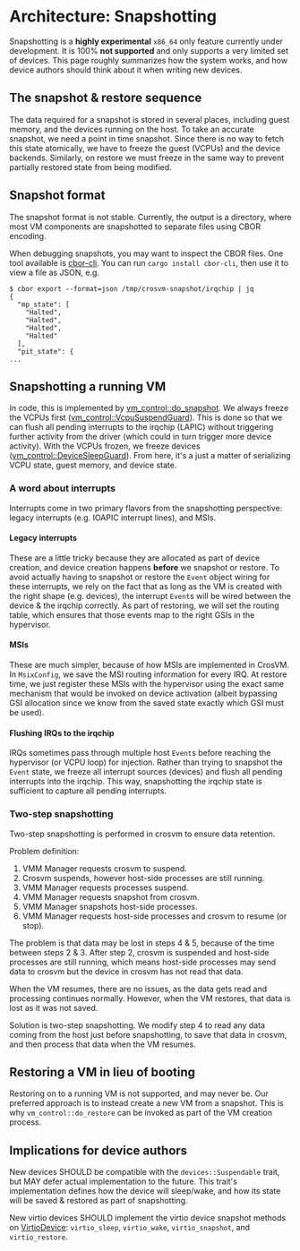 # Architecture: Snapshotting

Snapshotting is a **highly experimental** `x86_64` only feature currently under development. It is
100% **not supported** and only supports a very limited set of devices. This page roughly summarizes
how the system works, and how device authors should think about it when writing new devices.

## The snapshot & restore sequence

The data required for a snapshot is stored in several places, including guest memory, and the
devices running on the host. To take an accurate snapshot, we need a point in time snapshot. Since
there is no way to fetch this state atomically, we have to freeze the guest (VCPUs) and the device
backends. Similarly, on restore we must freeze in the same way to prevent partially restored state
from being modified.

## Snapshot format

The snapshot format is not stable. Currently, the output is a directory, where most VM components
are snapshotted to separate files using CBOR encoding.

When debugging snapshots, you may want to inspect the CBOR files. One tool available is
[cbor-cli](https://docs.rs/crate/cbor-cli/latest). You can run `cargo install cbor-cli`, then use it
to view a file as JSON, e.g.

```
$ cbor export --format=json /tmp/crosvm-snapshot/irqchip | jq
{
  "mp_state": [
    "Halted",
    "Halted",
    "Halted",
    "Halted"
  ],
  "pit_state": {
...
```

## Snapshotting a running VM

In code, this is implemented by
[vm_control::do_snapshot](https://crosvm.dev/doc/vm_control/fn.do_snapshot.html). We always freeze
the VCPUs first
([vm_control::VcpuSuspendGuard](https://crosvm.dev/doc/vm_control/struct.VcpuSuspendGuard.html)).
This is done so that we can flush all pending interrupts to the irqchip (LAPIC) without triggering
further activity from the driver (which could in turn trigger more device activity). With the VCPUs
frozen, we freeze devices
([vm_control::DeviceSleepGuard](https://crosvm.dev/doc/vm_control/struct.DeviceSleepGuard.html)).
From here, it's a just a matter of serializing VCPU state, guest memory, and device state.

### A word about interrupts

Interrupts come in two primary flavors from the snapshotting perspective: legacy interrupts (e.g.
IOAPIC interrupt lines), and MSIs.

#### Legacy interrupts

These are a little tricky because they are allocated as part of device creation, and device creation
happens **before** we snapshot or restore. To avoid actually having to snapshot or restore the
`Event` object wiring for these interrupts, we rely on the fact that as long as the VM is created
with the right shape (e.g. devices), the interrupt `Event`s will be wired between the device & the
irqchip correctly. As part of restoring, we will set the routing table, which ensures that those
events map to the right GSIs in the hypervisor.

#### MSIs

These are much simpler, because of how MSIs are implemented in CrosVM. In `MsixConfig`, we save the
MSI routing information for every IRQ. At restore time, we just register these MSIs with the
hypervisor using the exact same mechanism that would be invoked on device activation (albeit
bypassing GSI allocation since we know from the saved state exactly which GSI must be used).

#### Flushing IRQs to the irqchip

IRQs sometimes pass through multiple host `Event`s before reaching the hypervisor (or VCPU loop) for
injection. Rather than trying to snapshot the `Event` state, we freeze all interrupt sources
(devices) and flush all pending interrupts into the irqchip. This way, snapshotting the irqchip
state is sufficient to capture all pending interrupts.

### Two-step snapshotting

Two-step snapshotting is performed in crosvm to ensure data retention.

Problem definition:

1. VMM Manager requests crosvm to suspend.
1. Crosvm suspends, however host-side processes are still running.
1. VMM Manager requests processes suspend.
1. VMM Manager requests snapshot from crosvm.
1. VMM Manager snapshots host-side processes.
1. VMM Manager requests host-side processes and crosvm to resume (or stop).

The problem is that data may be lost in steps 4 & 5, because of the time between steps 2 & 3. After
step 2, crosvm is suspended and host-side processes are still running, which means host-side
processes may send data to crosvm but the device in crosvm has not read that data.

When the VM resumes, there are no issues, as the data gets read and processing continues normally.
However, when the VM restores, that data is lost as it was not saved.

Solution is two-step snapshotting. We modify step 4 to read any data coming from the host just
before snapshotting, to save that data in crosvm, and then process that data when the VM resumes.

## Restoring a VM in lieu of booting

Restoring on to a running VM is not supported, and may never be. Our preferred approach is to
instead create a new VM from a snapshot. This is why `vm_control::do_restore` can be invoked as part
of the VM creation process.

## Implications for device authors

New devices SHOULD be compatible with the `devices::Suspendable` trait, but MAY defer actual
implementation to the future. This trait's implementation defines how the device will sleep/wake,
and how its state will be saved & restored as part of snapshotting.

New virtio devices SHOULD implement the virtio device snapshot methods on
[VirtioDevice](https://crosvm.dev/doc/devices/virtio/virtio_device/trait.VirtioDevice.html):
`virtio_sleep`, `virtio_wake`, `virtio_snapshot`, and `virtio_restore`.
